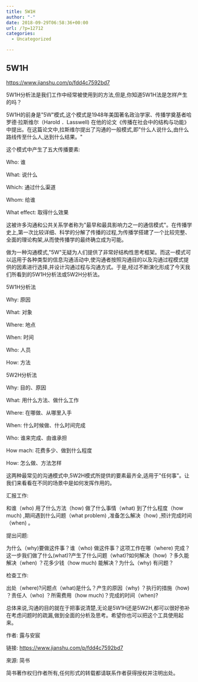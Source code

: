 ```yaml
---
title: 5W1H
author: "-"
date: 2018-09-29T06:58:36+00:00
url: /?p=12712
categories:
  - Uncategorized

---
```

## 5W1H
https://www.jianshu.com/p/fdd4c7592bd7

5W1H分析法是我们工作中经常被使用到的方法,但是,你知道5W1H法是怎样产生的吗？

5W1H的前身是"5W"模式,这个模式是1948年美国著名政治学家、传播学奠基者哈罗德·拉斯维尔（Harold ．Lasswell) 在他的论文《传播在社会中的结构与功能》中提出。在这篇论文中,拉斯维尔提出了沟通的一般模式,即"什么人说什么,由什么路线传至什么人,达到什么结果。"

这个模式中产生了五大传播要素: 

Who: 谁

What: 说什么

Which: 通过什么渠道

Whom: 给谁

What effect: 取得什么效果

这被许多沟通和公共关系学者称为"最早和最具影响力之一的通信模式"。在传播学史上,第一次比较详细、科学的分解了传播的过程,为传播学搭建了一个比较完整、全面的理论构架,从而使传播学的最终确立成为可能。

做为一种沟通模式,"5W"无疑为人们提供了非常好结构性思考框架。而这一模式可以运用于各种类型的信息沟通活动中,使沟通者按照沟通目的以及沟通过程模式提供的因素进行选择,并设计沟通过程与沟通方式。于是,经过不断演化形成了今天我们所看到的5W1H分析法或5W2H分析法。

5W1H分析法

Why: 原因

What: 对象

Where: 地点

When: 时间

Who: 人员

How: 方法

5W2H分析法

Why: 目的、原因

What: 用什么方法、做什么工作

Where: 在哪做、从哪里入手

When: 什么时候做、什么时间完成

Who: 谁来完成、由谁承担

How mach: 花费多少、做到什么程度

How: 怎么做、方法怎样

这两种最常见的沟通模式中,5W2H模式所提供的要素最齐全,适用于"任何事"。让我们来看看在不同的场景中是如何发挥作用的。

汇报工作: 

和谁（who) 用了什么方法（how) 做了什么事情（what) 到了什么程度（how much) ,期间遇到什么问题（what problem) ,准备怎么解决（how) ,预计完成时间（when) 。

提出问题: 

为什么（why)要做这件事？谁（who) 做这件事？这项工作在哪（where) 完成？这一步我们做了什么(what)?产生了什么问题（what)?如何解决（how) ？多久能解决（when) ？花多少钱（how much) 能解决？为什么（why) 有问题？

检查工作: 

出处（where)?问题点（what)是什么？产生的原因（why) ？执行的措施（how) ？责任人（who) ？所需费用（how much)？完成的时间（when)?

总体来说,沟通的目的就在于把事说清楚,无论是5W1H还是5W2H,都可以很好弥补在考虑问题时的疏漏,做到全面的分析及思考。希望你也可以把这个工具使用起来。

<END>

作者: 露与安宸
  
链接: https://www.jianshu.com/p/fdd4c7592bd7
  
來源: 简书
  
简书著作权归作者所有,任何形式的转载都请联系作者获得授权并注明出处。